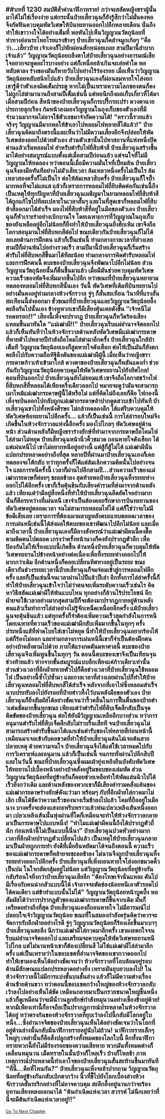 ##บทที่ 1230 สมบัติล้ำค่านาฬิกาทราย!
กว่าจะสลัดหญิงชราผู้นั้นมาได้ไม่ใช่เรื่องง่าย แต่กระนั้นป๋ายเสี่ยวฉุนก็ยังรู้สึกว่าไม่มั่นคงพอ จึงกัดฟันควบคุมพัดวิเศษให้บินทะยานออกไปอีกหลายเดือน
นั่นถึงทำให้เขาวางใจได้อย่างเต็มที่ พอหันไปเห็นวิญญาณวัตถุน้อยที่ท่าทางอ่อนระโหยโรยแรงข้างๆ ป๋ายเสี่ยวฉุนก็คลำจมูกเก้อๆ
“คือว่า...เสี่ยวป๋าย เจ้าเองก็ไปพักผ่อนสักหน่อยเถอะ สามปีมานี้ลำบากเจ้าแล้ว”
วิญญาณวัตถุน้อยถลึงตาใส่ป๋ายเสี่ยวฉุนอย่างอารมณ์เสีย ใจอยากจะพูดอะไรบางอย่าง แต่ก็เหนื่อยล้าเกินจะเอ่ยคำใด พอหลับตาลง ร่างของมันก็หายวับไปอย่างไร้ร่องรอย
เมื่อเห็นว่าวิญญาณวัตถุน้อยหลับสนิทไปแล้ว ป๋ายเสี่ยวฉุนเองก็ผ่อนลมหายใจโล่งอก เขารู้ดีว่าตัวเองผิดเต็มประตู หากไม่เป็นเพราะความโลภของตนก็คงไม่ถูกไล่ฆ่ามานานถึงสามปีเต็มเช่นนี้
แต่พอนึกถึงผลเก็บเกี่ยวที่ได้มาเมื่อสามปีก่อน สีหน้าของป๋ายเสี่ยวฉุนก็กระปรี้กระเปร่า ดวงตาฉายประกายลุกเรือง ก้มหน้าลงมองวิญญาณในถุงเก็บของตัวเองที่มีจำนวนมากจนไม่อาจใช้ตัวเลขมาจำกัดความได้!
“คราวนี้รวยแล้วจริงๆ วิญญาณมีมากพอให้ข้าเอาไปหลอมไฟหลายสีได้แล้ว!” ป๋ายเสี่ยวฉุนคิดมาถึงตรงนี้และเห็นว่าไม่มีความเสี่ยงอีกจึงปล่อยให้พัดวิเศษล่องลอยไปด้วยตัวเอง ส่วนตัวเขานั้นไปหาสถานที่แห่งหนึ่งปิดด่านแล้วเริ่มหลอมไฟ
สำหรับตำรับไฟยี่สิบห้าสี ป๋ายเสี่ยวฉุนสร้างขึ้นมาได้อย่างสมบูรณ์แบบตั้งแต่เมื่อสามปีก่อนแล้ว แต่จนใจที่ไม่มีวิญญาณให้ทดลอง ทว่าตอนนี้เมื่อมีความมั่นใจที่เปี่ยมล้น ป๋ายเสี่ยวฉุนจึงลงมือทันทีอย่างไม่มัวเสียเวลา
ล้มเหลวหนึ่งครั้งไม่เป็นไร ล้มเหลวสองครั้งก็ไม่เป็นไร ต่อให้ล้มเหลวสิบครั้ง ป๋ายเสี่ยวฉุนก็ใจป้ำมากพอที่จะไม่แยแส แล้วก็เพราะการหลอมไฟถี่ยิบติดต่อกันเช่นนี้ถึงเป็นเหตุให้ทุกปัญหาที่ป๋ายเสี่ยวฉุนเผชิญมาในยามหลอมไฟยี่สิบห้าสีได้ถูกแก้ไขไปทีละเปลาะในเวลาสั้นๆ และในที่สุดเขาก็หลอมไฟยี่สิบห้าสีออกมาได้สำเร็จ
มองไฟยี่สิบห้าสีที่อยู่ในมือของตัวเอง ป๋ายเสี่ยวฉุนก็หัวเราะร่าอย่างเบิกบานใจ โดยเฉพาะการที่วิญญาณในถุงเก็บของยังเหลืออยู่อีกไม่น้อยก็ยิ่งทำให้ป๋ายเสี่ยวฉุนยิ่งฮึกเหิม
เขาจึงถือโอกาสอนุมานไฟยี่สิบหกสีต่อไป ขณะเดียวกันป๋ายเสี่ยวฉุนก็ไม่ได้ละเลยด้านการฝึกตน แล้วก็เป็นเช่นนี้ ท่ามกลางกาลเวลาที่ล่วงเลย สามปีก็ผ่านพ้นไปอย่างรวดเร็ว
สามปีมานี้ป๋ายเสี่ยวฉุนก็เริ่มสร้างตำรับไฟยี่สิบหกสีขึ้นมาได้ทีละน้อย ท่ามกลางการคิดตำรับหลอมไฟและการฝึกตนนี้ ตบะของป๋ายเสี่ยวฉุนจึงพัฒนาไปอีกไม่น้อย ส่วนวิญญาณวัตถุน้อยนั้นก็ตื่นขึ้นมาแล้ว เมื่อมีมันช่วยควบคุมพัดวิเศษ ความเร็วของพัดจึงเพิ่มมากขึ้นไปอีก
ทว่าขณะที่ป๋ายเสี่ยวฉุนพยายามทดลองหลอมไฟยี่สิบหกสีนั้นเอง วันนี้ พัดวิเศษที่เดิมทีบินทะยานไปอย่างมั่นคงอยู่ท่ามกลางห้วงจักรวาล จู่ๆ ก็สั่นสะเทือน วินาทีที่แรงสั่นสะเทือนนี้ส่งออกมา ชั่วขณะที่ป๋ายเสี่ยวฉุนและวิญญาณวัตถุน้อยอึ้งตะลึงกันไปนั้นเอง ข้างหูพวกเขาก็มีเสียงคุ้นเคยดังขึ้น
“เจ้าหนีไม่รอดหรอก!!” เสียงนี้เพิ่งจะปรากฏ ป๋ายเสี่ยวฉุนก็หวีดร้องเสียงแหลมขึ้นมาทันใด
“แม่เฒ่าผี!!” ป๋ายเสี่ยวฉุนรีบแผ่อำนาจจิตออกไป แล้วก็เห็นทันทีว่าในห้วงจักรวาลด้านหลังพัดวิเศษมีแม่เฒ่ากระดาษที่หายตัวไปหลายปีกำลังถือโคมไล่ฆ่ามาอีกครั้ง
ป๋ายเสี่ยวฉุนใกล้บ้าเต็มที วิญญาณวัตถุน้อยเองก็สูดหายใจดังเฮือก ต่อให้เป็นมันก็ยังตกตะลึงไปกับความถือทิฐิดึงดันของแม่เฒ่าผีผู้นี้ เมื่อเห็นว่าหญิงชรากระดาษก้าวเท้าเข้ามาใกล้ ดวงตาของป๋ายเสี่ยวฉุนก็พลันแดงก่ำ ช่วยกันกับวิญญาณวัตถุน้อยควบคุมให้พัดวิเศษทะยานไปยังทิศไกล!
ตอนที่บินออกไป ป๋ายเสี่ยวฉุนยังไม่ยอมแพ้ เขาจึงถือโอกาสขว้างไฟยี่สิบหกสีที่หลอมได้เพียงครึ่งเดียวออกไป หมายจะดูว่ามันจะสามารถเผาไหม้แม่เฒ่ากระดาษผู้นี้ได้หรือไม่ แต่ที่คิดไม่ถึงเลยก็คือ ไฟกองนี้เพิ่งจะบินออกไปกลับถูกแม่เฒ่ากระดาษอ้าปากดูดสวบเข้าไปทันที
ป๋ายเสี่ยวฉุนชาไปทั้งหนังศีรษะ ไม่กล้าทดลองอีก ได้แต่รีบควบคุมให้พัดวิเศษห้อทะยานไปอีกครั้ง...
แล้วก็เป็นเช่นนี้ การไล่ล่ารอบใหม่จึงเกิดขึ้นในห้วงจักรวาลแห่งนี้อีกครั้ง
มองไปไกลๆ พัดวิเศษอยู่ด้านหน้า ส่วนด้านหลังก็มีหญิงชราร่างยักษ์ที่ทำมาจากกระดาษถือโคมไฟไล่ล่ามาไม่หยุด
ป๋ายเสี่ยวฉุนหน้านิ่วคิ้วขมวด ถอนหายใจดังเฮือก ได้แต่เผ่นหนีไป เขาไม่อยากหนีอยู่อย่างนี้ แต่สู้ก็สู้ไม่ได้ แม่เฒ่าผีนั่นแปลกประหลาดอย่างถึงที่สุด หลายปีที่ผ่านมาป๋ายเสี่ยวฉุนเองก็เคยทดลองจะโต้กลับ ทว่าทุกครั้งก็ได้แต่ล้มเลิกความคิดนั้นไปอย่างจนใจ
และการหนีครั้งนี้ เวลาก็ผ่านไปอีกสามปี...ส่วนความเร็วของแม่เฒ่ากระดาษก็ค่อยๆ ชะลอช้าลง สุดท้ายพอป๋ายเสี่ยวฉุนทิ้งระยะห่างออกไปได้อีกครั้ง เขาก็เริ่มคุ้นชินกับเสียงคำรามที่ส่งมาจากด้านหลังแล้ว
เพียงแต่ว่ามีอยู่สิ่งหนึ่งที่ทำให้ป๋ายเสี่ยวฉุนอึดอัดใจอย่างมาก นั่นก็คือระหว่างที่เผ่นหนี เขาจำเป็นต้องคอยรักษาการบินทะยานของพัดวิเศษอยู่ตลอดเวลา จนไม่สามารถหลอมไฟได้ แต่ก็ใช่ว่าจะไม่มีข้อดีเสียเลย เพราะการที่ต้องเผาผลาญพลังตบะแทบตลอดเวลาของการเผ่นหนีเช่นนี้ได้ส่งผลให้ตบะของเขาพัฒนาไปอีกไม่น้อย
และเมื่อมาถึงเวลานี้ ป๋ายเสี่ยวฉุนเองก็มีลางสังหรณ์ว่าแม่เฒ่าผีคนนี้คงตื๊อตามติดตนไปตลอด เกรงว่าครั้งหน้านางก็คงยังปรากฎตัวอีก เพื่อป้องกันไม่ให้เรื่องแบบนี้เกิดขึ้น ด้านหนึ่งป๋ายเสี่ยวฉุนก็ควบคุมให้พัดวิเศษทะยานไปข้างหน้าอย่างต่อเนื่องเพื่อทิ้งระยะห่างออกไปให้มากกว่าเดิม อีกด้านหนึ่งก็คอยเปลี่ยนทิศทางอยู่เป็นระยะ ขณะเดียวกันช่วงระยะเวลานี้ป๋ายเสี่ยวฉุนก็จมจ่อมเข้าสู่การหลอมไฟอีกครั้ง
และก็เป็นเช่นนี้จนเวลาผ่านไปปีแล้วปีเล่า อีกทั้งการไล่ล่าครั้งนี้ก็ทำให้ป๋ายเสี่ยวฉุนเข้าใจว่าไม่ว่าตนจะเพิ่มระดับความเร็วเช่นไร คิดหาวิธีสลัดแม่เฒ่าผีให้พ้นแบบไหน ทุกอย่างก็ล้วนไร้ประโยชน์
อีกฝ่ายจะใช้เวลาอย่างมากสุดสามปีก็จะต้องมาปรากฏกายอยู่ด้านหลังตนแล้วเริ่มทำการไล่ล่าอย่างไม่รู้จักเหน็ดเหนื่อยอีกครั้ง แม้ป๋ายเสี่ยวฉุนจะคุ้นชินแล้ว แต่ทุกครั้งก็จำต้องเพิ่มความเร็วสุดกำลังในการหนี โดยเฉพาะที่ความเร็วของแม่เฒ่าผีกลับเพิ่มมากขึ้นในทุกๆ ครั้ง ประหนึ่งแส้ที่ฟาดโบยใส่เขาไม่หยุด นี่ทำให้ป๋ายเสี่ยวฉุนอยากร้องไห้แต่ก็ร้องไม่ออก และท่ามกลางการเผ่นหนีนี้เขาก็จำเป็นต้องฝึกตนอย่างบ้าคลั่งตามไปด้วย
ภายใต้แรงกดดันมหาศาลนี้ ตบะของป๋ายเสี่ยวฉุนจึงเพิ่มพูนขึ้นในทุกๆ วัน ตอนนี้ตบะของเขาจึงเป็นเทียนจุนช่วงท้ายแล้ว ห่างจากขั้นสมบูรณ์แบบอีกเพียงแค่ก้าวเดียวเท่านั้น
ส่วนช่วงเวลาที่อีกฝ่ายหายตัวไปก็คือช่วงเวลาที่ป๋ายเสี่ยวฉุนใช้หลอมไฟ เป็นอย่างนี้ซ้ำไปซ้ำมา และกาลเวลาที่ล่วงเลยผ่านไปก็ทำให้ป๋ายเสี่ยวฉุนหลอมไฟยี่สิบหกสีได้สำเร็จ
หลังจากที่เอาไฟซึ่งหลอมสำเร็จนาบประทับลงไปยังรอยที่ป๋ายฮ่าวทิ้งไว้บนหลังมือของตัวเอง ป๋ายเสี่ยวฉุนก็ยิ่งสัมผัสได้อย่างชัดเจนว่าริ้วคลื่นในการฟื้นตื่นของป๋ายฮ่าวเด่นชัดมากขึ้นทุกขณะ
เพียงแต่ว่าตำรับไฟยี่สิบเจ็ดสีกลับเป็นจุดติดขัดของป๋ายเสี่ยวฉุน ต่อให้ยังมีวิญญาณเหลืออีกบางส่วน ทว่าการอนุมานตำรับไฟยี่สิบเจ็ดสีกลับไม่ราบรื่นเสียที จนป๋ายเสี่ยวฉุนไม่สามารถสร้างตำรับขึ้นมาได้เฉกเช่นตำรับของไฟหลายสีก่อนหน้านี้ เหมือนมาเจอเข้ากับคอขวดที่ทำให้ป๋ายเสี่ยวฉุนค้นไม่เจอต้นสายปลายเหตุ
ด้วยความจนใจ ป๋ายเสี่ยวฉุนจึงได้แต่ใช้เวลาหมดไปกับการวิเคราะห์และอนุมาน แล้วก็เป็นเช่นนี้ จนกระทั่งผ่านไปอีกสิบปี และในวันนี้ ขณะที่ป๋ายเสี่ยวฉุนซึ่งผมเผ้ายุ่งเหยิงยืนบังคับพัดวิเศษให้ทะยานไปเบื้องหน้าอย่างบ้าคลั่งอยู่ริมขอบของเล่มพัด ส่วนวิญญาณวัตถุน้อยที่อยู่ข้างกันก็คอยช่วยเหลือทำให้พัดแล่นฉิวไปได้เร็วยิ่งกว่าเดิม
และด้านหลังของพวกเขาก็มีเสียงคำรามคลั่งแค้นของแม่เฒ่ากระดาษร่างยักษ์ดังแว่วมา พร้อมๆ กับที่อีกฝ่ายไล่กวดมาไม่เลิก เห็นได้ชัดว่าความเร็วของนางเริ่มช้าลงไปแล้ว โคมที่ถืออยู่ในมือนาง บางครั้งจะส่องแสงกะพริบพราวแล้วพ่นเปลวเพลิงเส้นหนึ่งออกมา เปลวเพลิงเส้นนั้นพุ่งผ่านที่ใดก็เหมือนจะทำให้ห้วงจักรวาลกลายมาเป็นกระดาษไปแถบหนึ่ง!
“ทำไมแม่เฒ่าผีคนนี้ถึงได้ปรากฏตัวถี่นัก ก่อนหน้านี้ไม่เป็นแบบนี้นี่นา” ป๋ายเสี่ยวฉุนปวดหัวอย่างมาก เวลาที่อีกฝ่ายปรากฏตัวเปลี่ยนไปแล้ว เป็นเหตุให้ป๋ายเสี่ยวฉุนกลายมาเป็นฝ่ายถูกกระทำ ยังดีที่เมื่อยืนหยัดมาได้จนถึงตอนนี้ ความเร็วของแม่เฒ่ากระดาษก็คล้ายจะชะลอช้าลง ไม่นานจึงถูกป๋ายเสี่ยวฉุนทิ้งระยะห่างออกไปอีกครั้ง
ป๋ายเสี่ยวฉุนที่เพิ่งถอนหายใจโล่งอกขมวดคิ้วเป็นปม ในใจกลัดกลุ้มอยู่ไม่น้อย แต่วิญญาณวัตถุน้อยที่อยู่ข้างกันกลับร้อนใจยิ่งกว่าป๋ายเสี่ยวฉุนเสียอีก
“ต้องโทษเจ้านั่นแหละ ดันไปมีเรื่องกับคนน่ากลัวแบบนี้ได้ เจ้าอาจจะตัดช่องน้อยหนีเอาตัวรอดไปได้คนเดียว แต่ข้าทำแบบนั้นไม่ได้” วิญญาณวัตถุน้อยหน้าบูดบึ้ง พอสัมผัสได้ว่าการปรากฏตัวของแม่เฒ่ากระดาษถี่ขึ้นจากเดิม มันก็เครียดอย่างถึงที่สุด
ป๋ายเสี่ยวฉุนเองก็ถอนหายใจ ไม่มีอารมณ์ไปปลอบใจเจ้าวิญญาณวัตถุน้อย ขณะที่ในสมองกำลังครุ่นคิดว่าควรจะจัดการกับอีกฝ่ายอย่างไรดี จู่ๆ วิญญาณวัตถุน้อยก็ร้องเอ๊ะขึ้นมาเบาๆ
ป๋ายเสี่ยวฉุนตะลึง นึกว่าแม่เฒ่าผีไล่กวดมาอีกครั้ง เขาผงะตกใจจนรีบแผ่อำนาจจิตออกไป และเตรียมจะควบคุมให้พัดวิเศษทะยานหนีไปไกล แต่ไม่นานหน้าเขาก็ต้องเปลี่ยนสี
ไม่ใช่แม่เฒ่าผีไล่ล่ามาอีกครั้ง แต่เป็นเพราะว่าในขอบเขตที่อำนาจจิตของเขากวาดออกไป ทำให้เขามองเห็นได้อย่างชัดเจนว่า ห้วงจักรวาลที่โอบล้อมอยู่รอบด้านมีลักษณะแปลกประหลาดอย่างยิ่ง เพราะมันยุบยวบลงไป!
ในห้วงจักรวาลนี้ไม่มีการแบ่งชั้นบนชั้นล่าง แล้วก็ไม่มีความต่างเรื่องด้านซ้ายด้านขวา ทว่าตอนนี้ขอบเขตกว้างใหญ่ของห้วงจักรวาลกลับเว้าลงไปอย่างเห็นได้ชัด เหมือนกลายมาเป็นกรวยขนาดใหญ่ชิ้นหนึ่ง แล้วก็ดูเหมือนว่าจะมีน้ำวนลูกยักษ์กำลังหมุนวนอย่างเชื่องช้าอยู่ด้วย!
หากมีเพียงเท่านี้ก็อาจถือเป็นปรากฎการณ์ประหลาดในห้วงจักรวาลได้อยู่ ทว่าตรงก้นของห้วงจักรวาลที่ยุบเว้าลงไปนี้กลับมีโลกอยู่ใบหนึ่ง...ซึ่งอำนาจจิตของป๋ายเสี่ยวฉุนเห็นได้อย่างชัดเจนว่าในโลกที่อยู่ด้านล่างนั้นกลับมีนาฬิกาทรายอยู่นับไม่ถ้วน!
นาฬิกาทรายเล็กๆ ใหญ่ๆ เหล่านั้นก็คือสิ่งปลูกสร้างทั้งหมดของโลกใบนี้ อีกทั้งนาฬิกาทรายพวกนี้ยังไม่มีร่องรอยของความเสียหาย พวกมันทั้งหมดต่างก็เคลื่อนหมุนวน เม็ดทรายในนั้นบ้างก็ไหลเร็ว บ้างก็ไหลช้า ภาพเหตุการณ์ประหลาดนี้ทำเอาใจของป๋ายเสี่ยวฉุนสั่นสะท้านขึ้นมาทันที
“ที่นี่...คือที่ไหนกัน?” ป๋ายเสี่ยวฉุนเพิ่งจะอ้าปากถาม วิญญาณวัตถุน้อยที่อยู่ข้างกันกลับเบิกตากว้าง นิ้วที่ชี้ไปยังโลกเบื้องล่างห้วงจักรวาลสั่นระริกอย่างที่ไม่อาจควบคุม สะอึกอึ้งอยู่นานกว่าจะร้องอุทานเสียงหลงออกมาได้
“ต้นกำเนิดแห่งเวลา สวรรค์ ไม่นึกเลยว่าที่นี่จะมีต้นกำเนิดแห่งเวลาอยู่!!”
------


[Go To Next Chapter]( ./204.md)